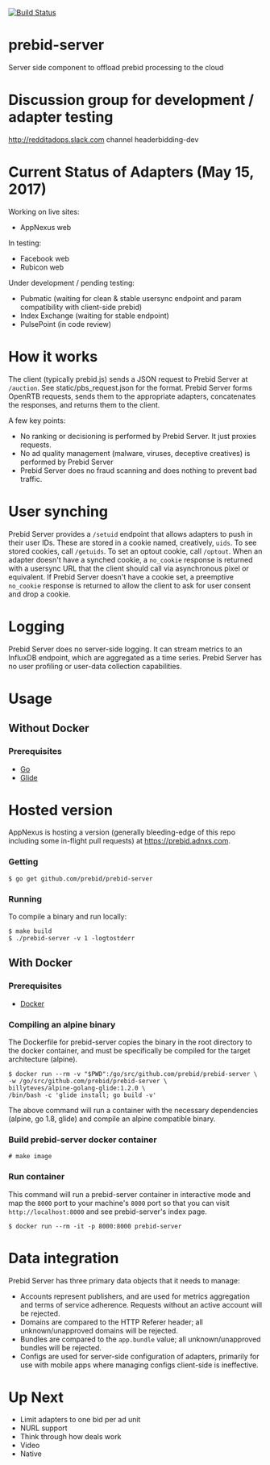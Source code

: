 [![Build Status](https://travis-ci.org/prebid/prebid-server.svg?branch=master)](https://travis-ci.org/prebid/prebid-server)

# prebid-server
Server side component to offload prebid processing to the cloud

# Discussion group for development / adapter testing
http://redditadops.slack.com channel headerbidding-dev

# Current Status of Adapters (May 15, 2017)
Working on live sites:
- AppNexus web

In testing:
- Facebook web
- Rubicon web

Under development / pending testing:
- Pubmatic (waiting for clean & stable usersync endpoint and param compatibility with client-side prebid)
- Index Exchange (waiting for stable endpoint)
- PulsePoint (in code review)

# How it works
The client (typically prebid.js) sends a JSON request to Prebid Server at `/auction`. See static/pbs_request.json for the format.
Prebid Server forms OpenRTB requests, sends them to the appropriate adapters, concatenates the responses, and returns them
to the client.

A few key points:
 * No ranking or decisioning is performed by Prebid Server. It just proxies requests.
 * No ad quality management (malware, viruses, deceptive creatives) is performed by Prebid Server
 * Prebid Server does no fraud scanning and does nothing to prevent bad traffic.

# User synching
Prebid Server provides a `/setuid` endpoint that allows adapters to push in their user IDs. These are stored in a cookie named,
creatively, `uids`. To see stored cookies, call `/getuids`. To set an optout cookie, call `/optout`. When an adapter doesn't
have a synched cookie, a `no_cookie` response is returned with a usersync URL that the client should call via asynchronous pixel
or equivalent. If Prebid Server doesn't have a cookie set, a preemptive `no_cookie` response is returned to allow the client
to ask for user consent and drop a cookie.

# Logging
Prebid Server does no server-side logging. It can stream metrics to an InfluxDB endpoint, which are aggregated as a time series.
Prebid Server has no user profiling or user-data collection capabilities.

# Usage
## Without Docker
### Prerequisites
* [Go](https://www.golang.org)
* [Glide](https://glide.sh/)

# Hosted version
AppNexus is hosting a version (generally bleeding-edge of this repo including some in-flight pull requests) at https://prebid.adnxs.com.

### Getting
```
$ go get github.com/prebid/prebid-server
```

### Running
To compile a binary and run locally:
```
$ make build
$ ./prebid-server -v 1 -logtostderr
```

## With Docker
### Prerequisites
* [Docker](https://www.docker.com)

### Compiling an alpine binary
The Dockerfile for prebid-server copies the binary in the root directory to the
docker container, and must be specifically be compiled for the target
architecture (alpine).

```
$ docker run --rm -v "$PWD":/go/src/github.com/prebid/prebid-server \
-w /go/src/github.com/prebid/prebid-server \
billyteves/alpine-golang-glide:1.2.0 \
/bin/bash -c 'glide install; go build -v'
```

The above command will run a container with the necessary dependencies (alpine,
go 1.8, glide) and compile an alpine compatible binary.

### Build prebid-server docker container
```
# make image
```

### Run container
This command will run a prebid-server container in interactive mode and map the
`8000` port to your machine's `8000` port so that you can visit `http://localhost:8000`
and see prebid-server's index page.

```
$ docker run --rm -it -p 8000:8000 prebid-server
```

# Data integration
Prebid Server has three primary data objects that it needs to manage:
 * Accounts represent publishers, and are used for metrics aggregation and terms of service adherence. Requests without an
 active account will be rejected.
 * Domains are compared to the HTTP Referer header; all unknown/unapproved domains will be rejected.
 * Bundles are compared to the `app.bundle` value; all unknown/unapproved bundles will be rejected.
 * Configs are used for server-side configuration of adapters, primarily for use with mobile apps where managing configs
 client-side is ineffective.

# Up Next
 * Limit adapters to one bid per ad unit
 * NURL support
 * Think through how deals work
 * Video
 * Native

